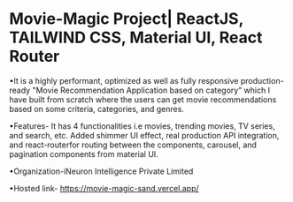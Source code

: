 # Movie-Magic Project| ReactJS, TAILWIND CSS, Material UI, React Router

•It is a highly performant, optimized as well as fully responsive
production-ready "Movie Recommendation Application based on
category” which I have built from scratch where the users can get
movie recommendations based on some criteria, categories, and
genres.

•Features- It has 4 functionalities i.e movies, trending movies, TV
series, and search, etc. Added shimmer UI effect, real production API
integration, and react-routerfor routing between the components,
carousel, and pagination components from material UI.

•Organization-iNeuron Intelligence Private Limited 

•Hosted link- https://movie-magic-sand.vercel.app/


